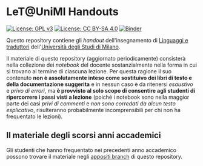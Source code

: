 # LeT@UniMI Handouts

[![License: GPL v3](https://img.shields.io/badge/License-GPL%20v3-blue.svg)](http://www.gnu.org/licenses/gpl-3.0)
[![License: CC BY-SA 4.0](https://img.shields.io/badge/License-CC%20BY--SA%204.0-blue.svg)](http://creativecommons.org/licenses/by-sa/4.0/)
[![Binder](https://mybinder.org/badge_logo.svg)](https://mybinder.org/v2/gh/let-unimi/handouts/master?filepath=Handouts.ipynb)

Questo repository contiene gli *handout* dell'insegnamento di [Linguaggi e
traduttori](https://let.di.unimi.it/) dell'[Università degli Studi di
Milano](http://www.unimi.it/).

Il materiale di questo repository (aggiornato periodicamente) consisterà nella
collezione dei *notebook* del docente sostanzialmente nella forma in cui si
trovano al termine di ciascuna lezione. Per questa ragione il suo contenuto
**non è assolutamente inteso come sostituivo dei libri di testo e della
documentazione suggerita** e in nessun caso è da ritenersi *esaustivo* e *privo
di errori*, ma **è provvisto al solo scopo di consentire agli studenti di
ripercorrere i passi visti a lezione** (poiché i notebook sono nella maggior
parte dei casi *privi di commenti* e *non sono corredati da alcun testo
esplicativo*, risulteranno probabilmente incomprensibili per chi non ha
frequentato le lezioni).

## Il materiale degli scorsi anni accademici

Gli studenti che hanno frequentato nei precedenti anno accademico possono
trovare il materiale negli [appositi
branch](https://github.com/prog2-unimi/handouts/branches) di questo repository.